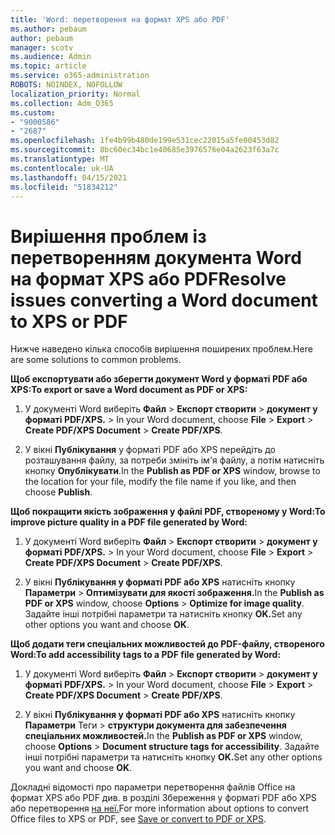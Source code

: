 ```yaml
---
title: 'Word: перетворення на формат XPS або PDF'
ms.author: pebaum
author: pebaum
manager: scotv
ms.audience: Admin
ms.topic: article
ms.service: o365-administration
ROBOTS: NOINDEX, NOFOLLOW
localization_priority: Normal
ms.collection: Adm_O365
ms.custom:
- "9000586"
- "2687"
ms.openlocfilehash: 1fe4b99b480de199e531cec22015a5fe00453d82
ms.sourcegitcommit: 8bc60ec34bc1e40685e3976576e04a2623f63a7c
ms.translationtype: MT
ms.contentlocale: uk-UA
ms.lasthandoff: 04/15/2021
ms.locfileid: "51834212"
---
```

# <a name="resolve-issues-converting-a-word-document-to-xps-or-pdf"></a><span data-ttu-id="b383e-102">Вирішення проблем із перетворенням документа Word на формат XPS або PDF</span><span class="sxs-lookup"><span data-stu-id="b383e-102">Resolve issues converting a Word document to XPS or PDF</span></span>

<span data-ttu-id="b383e-103">Нижче наведено кілька способів вирішення поширених проблем.</span><span class="sxs-lookup"><span data-stu-id="b383e-103">Here are some solutions to common problems.</span></span> 

<span data-ttu-id="b383e-104">**Щоб експортувати або зберегти документ Word у форматі PDF або XPS:**</span><span class="sxs-lookup"><span data-stu-id="b383e-104">**To export or save a Word document as PDF or XPS:**</span></span>

1. <span data-ttu-id="b383e-105">У документі Word виберіть **Файл**  >  **Експорт створити**  >  **документ у форматі PDF/XPS.**  >  </span><span class="sxs-lookup"><span data-stu-id="b383e-105">In your Word document, choose  **File** > **Export** > **Create PDF/XPS Document** > **Create PDF/XPS**.</span></span>

2. <span data-ttu-id="b383e-106">У вікні **Публікування** у форматі PDF або XPS перейдіть до розташування файлу, за потреби змініть ім'я файлу, а потім натисніть кнопку **Опублікувати**.</span><span class="sxs-lookup"><span data-stu-id="b383e-106">In the **Publish as PDF or XPS** window, browse to the location for your file, modify the file name if you like, and then choose **Publish**.</span></span>

<span data-ttu-id="b383e-107">**Щоб покращити якість зображення у файлі PDF, створеному у Word:**</span><span class="sxs-lookup"><span data-stu-id="b383e-107">**To improve picture quality in a PDF file generated by Word:**</span></span>

1. <span data-ttu-id="b383e-108">У документі Word виберіть **Файл**  >  **Експорт створити**  >  **документ у форматі PDF/XPS.**  >  </span><span class="sxs-lookup"><span data-stu-id="b383e-108">In your Word document, choose  **File** > **Export** > **Create PDF/XPS Document** > **Create PDF/XPS**.</span></span>

2. <span data-ttu-id="b383e-109">У вікні **Публікування у форматі PDF або XPS** натисніть кнопку **Параметри**  >  **Оптимізувати для якості зображення.**</span><span class="sxs-lookup"><span data-stu-id="b383e-109">In the **Publish as PDF or XPS** window, choose **Options** > **Optimize for image quality**.</span></span> <span data-ttu-id="b383e-110">Задайте інші потрібні параметри та натисніть кнопку **OK.**</span><span class="sxs-lookup"><span data-stu-id="b383e-110">Set any other options you want and choose **OK**.</span></span> 

<span data-ttu-id="b383e-111">**Щоб додати теги спеціальних можливостей до PDF-файлу, створеного Word:**</span><span class="sxs-lookup"><span data-stu-id="b383e-111">**To add accessibility tags to a PDF file generated by Word:**</span></span>
 
1. <span data-ttu-id="b383e-112">У документі Word виберіть **Файл**  >  **Експорт створити**  >  **документ у форматі PDF/XPS.**  >  </span><span class="sxs-lookup"><span data-stu-id="b383e-112">In your Word document, choose  **File** > **Export** > **Create PDF/XPS Document** > **Create PDF/XPS**.</span></span>

2. <span data-ttu-id="b383e-113">У вікні **Публікування у форматі PDF або XPS** натисніть кнопку **Параметри** Теги  >  **структури документа для забезпечення спеціальних можливостей.**</span><span class="sxs-lookup"><span data-stu-id="b383e-113">In the **Publish as PDF or XPS** window, choose **Options** > **Document structure tags for accessibility**.</span></span> <span data-ttu-id="b383e-114">Задайте інші потрібні параметри та натисніть кнопку **OK.**</span><span class="sxs-lookup"><span data-stu-id="b383e-114">Set any other options you want and choose **OK**.</span></span>

<span data-ttu-id="b383e-115">Докладні відомості про параметри перетворення файлів Office на формат XPS або PDF див. в розділі Збереження у форматі PDF або XPS або перетворення [на неї.](https://support.office.com/article/d85416c5-7d77-4fd6-a216-6f4bf7c7c110)</span><span class="sxs-lookup"><span data-stu-id="b383e-115">For more information about options to convert Office files to XPS or PDF, see [Save or convert to PDF or XPS](https://support.office.com/article/d85416c5-7d77-4fd6-a216-6f4bf7c7c110).</span></span>